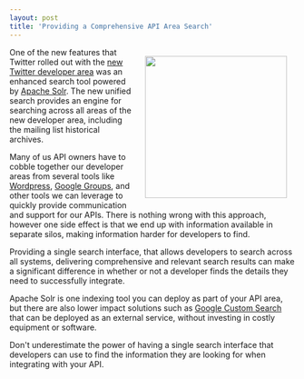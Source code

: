 ```yaml
---
layout: post
title: 'Providing a Comprehensive API Area Search'
---
```

<img style="padding: 15px;" src="http://kinlane-productions.s3.amazonaws.com/search-magnifying-glass.jpg" alt="" width="250" align="right" />One of the new features that Twitter rolled out with the <a title="new Twitter developer area" href="http://blog.apievangelist.com/2011/07/11/twitter-launches-new-api-developer-area/">new Twitter developer area</a> was an enhanced search tool powered by <a title="Apache Solr" href="http://lucene.apache.org/solr/">Apache Solr</a>. The new unified search provides an engine for searching across all areas of the new developer area, including the mailing list historical archives.<p></p>
Many of us API owners have to cobble together our developer areas from several tools like <a title="Wordpress" href="http://www.wordpress.org">Wordpress</a>, <a title="Google Groups" href="http://groups.google.com/">Google Groups</a>, and other tools we can leverage to quickly provide communication and support for our APIs. There is nothing wrong with this approach, however one side effect is that we end up with information available in separate silos, making information harder for developers to find.<p></p>
Providing a single search interface, that allows developers to search across all systems, delivering comprehensive and relevant search results can make a significant difference in whether or not a developer finds the details they need to successfully integrate.<p></p>
Apache Solr is one indexing tool you can deploy as part of your API area, but there are also lower impact solutions such as <a title="Google Custom Search" href="http://www.google.com/cse/">Google Custom Search</a> that can be deployed as an external service, without investing in costly equipment or software.<p></p>
Don't underestimate the power of having a single search interface that developers can use to find the information they are looking for when integrating with your API.
